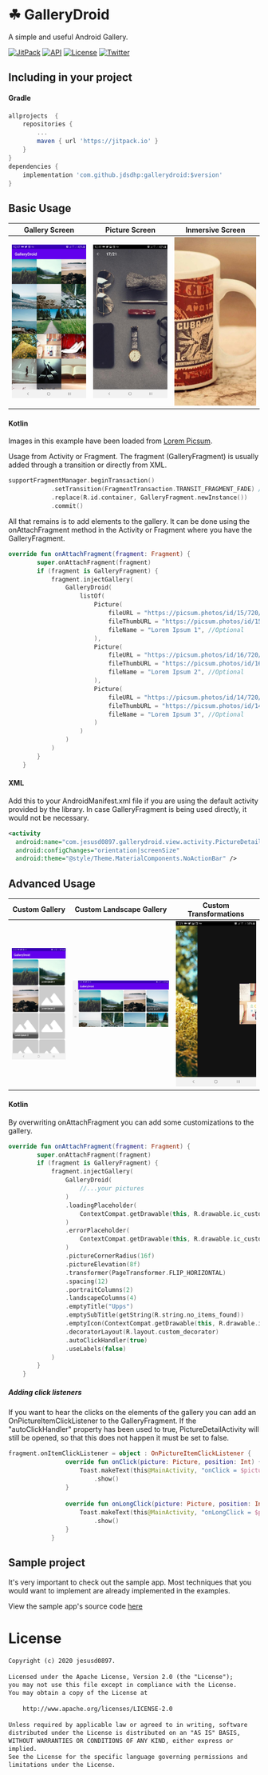 ☘ GalleryDroid
=======

A simple and useful Android Gallery.

[![JitPack](https://jitpack.io/v/jdsdhp/gallerydroid.svg)](https://jitpack.io/#jdsdhp/gallerydroid) 
[![API](https://img.shields.io/badge/API-17%2B-red.svg?style=flat)](https://android-arsenal.com/api?level=17) 
[![License](https://img.shields.io/badge/License-MIT-blue.svg)](https://github.com/jdsdhp/gallerydroid/blob/master/LICENSE) 
[![Twitter](https://img.shields.io/badge/Twitter-@jdsdhp-9C27B0.svg)](https://twitter.com/jdsdhp)

## Including in your project

#### Gradle

```gradle
allprojects  {
    repositories {
        ...
        maven { url 'https://jitpack.io' }
    }
}
dependencies {
    implementation 'com.github.jdsdhp:gallerydroid:$version'
}
```

## Basic Usage
Gallery Screen|Picture Screen |Inmersive Screen
:-:|:-:|:-:
![](art/art-01.jpg) | ![](art/art-02.jpg) | ![](art/art-03.jpg)

#### Kotlin
Images in this example have been loaded from [Lorem Picsum](https://picsum.photos).

Usage from Activity or Fragment. The fragment (GalleryFragment) is usually added through a transition or directly from XML.
```kotlin
supportFragmentManager.beginTransaction()
            .setTransition(FragmentTransaction.TRANSIT_FRAGMENT_FADE) //Optional
            .replace(R.id.container, GalleryFragment.newInstance())
            .commit()
```
All that remains is to add elements to the gallery. It can be done using the onAttachFragment method in the Activity or Fragment where you have the GalleryFragment.
```kotlin
override fun onAttachFragment(fragment: Fragment) {
        super.onAttachFragment(fragment)
        if (fragment is GalleryFragment) {
            fragment.injectGallery(
                GalleryDroid(
                    listOf(
                        Picture(
                            fileURL = "https://picsum.photos/id/15/720/1000",
                            fileThumbURL = "https://picsum.photos/id/15/200",
                            fileName = "Lorem Ipsum 1", //Optional
                        ),
                        Picture(
                            fileURL = "https://picsum.photos/id/16/720/1000",
                            fileThumbURL = "https://picsum.photos/id/16/200",
                            fileName = "Lorem Ipsum 2", //Optional
                        ),
                        Picture(
                            fileURL = "https://picsum.photos/id/14/720/1000",
                            fileThumbURL = "https://picsum.photos/id/14/200",
                            fileName = "Lorem Ipsum 3", //Optional
                        )
                    )
                )
            )
        }
    }
```
#### XML
Add this to your AndroidManifest.xml file if you are using the default activity provided by the library. In case GalleryFragment is being used directly, it would not be necessary.
```xml
<activity
  android:name="com.jesusd0897.gallerydroid.view.activity.PictureDetailActivity"
  android:configChanges="orientation|screenSize"
  android:theme="@style/Theme.MaterialComponents.NoActionBar" />
```
## Advanced Usage
Custom Gallery|Custom Landscape Gallery|Custom Transformations
:-:|:-:|:-:
![](art/art-04.jpg) | ![](art/art-05.jpg) | ![](art/art-06.jpg)
#### Kotlin
By overwriting onAttachFragment you can add some customizations to the gallery.
```kotlin
override fun onAttachFragment(fragment: Fragment) {
        super.onAttachFragment(fragment)
        if (fragment is GalleryFragment) {
            fragment.injectGallery(
                GalleryDroid(
                    //...your pictures
                )
                .loadingPlaceholder(
                    ContextCompat.getDrawable(this, R.drawable.ic_custom_loading_placeholder)
                )
                .errorPlaceholder(
                    ContextCompat.getDrawable(this, R.drawable.ic_custom_error_placeholder)
                )
                .pictureCornerRadius(16f)
                .pictureElevation(8f)
                .transformer(PageTransformer.FLIP_HORIZONTAL)
                .spacing(12)
                .portraitColumns(2)
                .landscapeColumns(4)
                .emptyTitle("Upps")
                .emptySubTitle(getString(R.string.no_items_found))
                .emptyIcon(ContextCompat.getDrawable(this, R.drawable.ic_round_find_in_page))
                .decoratorLayout(R.layout.custom_decorator)
                .autoClickHandler(true)
                .useLabels(false)
            )
        }
    }
```
##### Adding click listeners
If you want to hear the clicks on the elements of the gallery you can add an OnPictureItemClickListener to the GalleryFragment. If the "autoClickHandler" property has been used to true, PictureDetailActivity will still be opened, so that this does not happen it must be set to false.
```kotlin
fragment.onItemClickListener = object : OnPictureItemClickListener {
                override fun onClick(picture: Picture, position: Int) {
                    Toast.makeText(this@MainActivity, "onClick = $picture", Toast.LENGTH_SHORT)
                        .show()
                }

                override fun onLongClick(picture: Picture, position: Int) {
                    Toast.makeText(this@MainActivity, "onLongClick = $picture", Toast.LENGTH_SHORT)
                        .show()
                }
            }
```
## Sample project

It's very important to check out the sample app. Most techniques that you would want to implement are already implemented in the examples.

View the sample app's source code [here](https://github.com/jdsdhp/gallerydroid/tree/master/app)

License
=======

    Copyright (c) 2020 jesusd0897.
    
    Licensed under the Apache License, Version 2.0 (the "License");
    you may not use this file except in compliance with the License.
    You may obtain a copy of the License at
    
        http://www.apache.org/licenses/LICENSE-2.0
    
    Unless required by applicable law or agreed to in writing, software
    distributed under the License is distributed on an "AS IS" BASIS,
    WITHOUT WARRANTIES OR CONDITIONS OF ANY KIND, either express or implied.
    See the License for the specific language governing permissions and
    limitations under the License.
